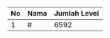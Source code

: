 | No | Nama            | Jumlah Level |
|----|-----------------|--------------|
| 1  | #    |    6592        |
